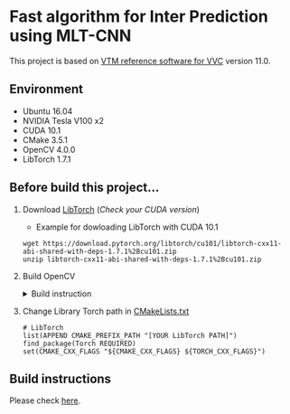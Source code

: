 # Fast algorithm for Inter Prediction using MLT-CNN 
This project is based on [VTM reference software for VVC](https://vcgit.hhi.fraunhofer.de/jvet/VVCSoftware_VTM) version 11.0.

## Environment
- Ubuntu 16.04
- NVIDIA Tesla V100 x2
- CUDA 10.1
- CMake 3.5.1
- OpenCV 4.0.0
- LibTorch 1.7.1

## Before build this project...
1. Download [LibTorch](https://pytorch.org/get-started/locally/) (*Check your CUDA version*)
	
	- Example for dowloading LibTorch with CUDA 10.1
	```
    wget https://download.pytorch.org/libtorch/cu101/libtorch-cxx11-abi-shared-with-deps-1.7.1%2Bcu101.zip
    unzip libtorch-cxx11-abi-shared-with-deps-1.7.1%2Bcu101.zip
    ```
2. Build OpenCV
	<details>
	<summary>Build instruction</summary>
    This instruction is from [sunkyoo's blog](https://sunkyoo.github.io/opencv4cvml/OpenCV4Linux.html).
    
    ```
    $ cd ~
	$ mkdir opencv
	$ cd opencv
    ```
    ```
    $ wget -O opencv-4.0.0.zip https://github.com/opencv/opencv/archive/4.0.0.zip
	$ wget -O opencv_contrib-4.0.0.zip https://github.com/opencv/opencv_contrib/archive/4.0.0.zip
    $ unzip opencv-4.0.0.zip
	$ unzip opencv_contrib-4.0.0.zip
    ```
    ```
    $ mkdir build
	$ cd build
    ```
    ```
    $ cmake \
        -D CMAKE_BUILD_TYPE=Release \
        -D CMAKE_INSTALL_PREFIX=/usr/local \
        -D BUILD_WITH_DEBUG_INFO=OFF \
        -D BUILD_EXAMPLES=ON \
        -D BUILD_opencv_python3=ON \
        -D INSTALL_PYTHON_EXAMPLES=ON \
        -D OPENCV_ENABLE_NONFREE=ON \
        -D OPENCV_EXTRA_MODULES_PATH=../opencv_contrib-4.0.0/modules \
        -D OPENCV_GENERATE_PKGCONFIG=ON \
        -D WITH_TBB=ON \
        ../opencv-4.0.0/
    ```
    You can see the message like this,
    ```
    - Configuring done
	-- Generating done
	-- Build files have been written to: /home/user/opencv/build
    ```
    Then
    ```
    $ make -j
    ```
    ```
    $ sudo make install
	$ sudo ldconfig
    ```
    ```
    $ pkg-config --list-all | grep opencv
	opencv4                        OpenCV - Open Source Computer Vision Library
    ```
    
    </details>
3. Change Library Torch path in [CMakeLists.txt](https://github.com/smu-ivpl/FastInterCU-VVC/blob/main/vtm-mlt-cpp/CMakeLists.txt#L58)

    ```
    # LibTorch
    list(APPEND CMAKE_PREFIX_PATH "[YOUR LibTorch PATH]")
    find_package(Torch REQUIRED)
    set(CMAKE_CXX_FLAGS "${CMAKE_CXX_FLAGS} ${TORCH_CXX_FLAGS}")
    ```


## Build instructions
Please check [here](https://vcgit.hhi.fraunhofer.de/jvet/VVCSoftware_VTM#build-instructions).

